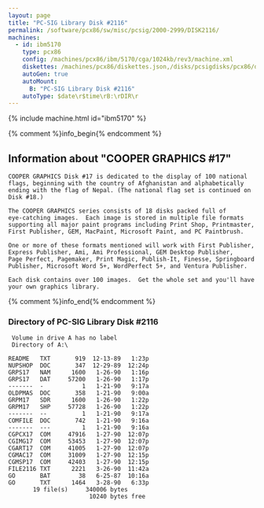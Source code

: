```yaml
---
layout: page
title: "PC-SIG Library Disk #2116"
permalink: /software/pcx86/sw/misc/pcsig/2000-2999/DISK2116/
machines:
  - id: ibm5170
    type: pcx86
    config: /machines/pcx86/ibm/5170/cga/1024kb/rev3/machine.xml
    diskettes: /machines/pcx86/diskettes.json,/disks/pcsigdisks/pcx86/diskettes.json
    autoGen: true
    autoMount:
      B: "PC-SIG Library Disk #2116"
    autoType: $date\r$time\rB:\rDIR\r
---
```


{% include machine.html id="ibm5170" %}

{% comment %}info_begin{% endcomment %}

## Information about "COOPER GRAPHICS #17"

    COOPER GRAPHICS Disk #17 is dedicated to the display of 100 national
    flags, beginning with the country of Afghanistan and alphabetically
    ending with the flag of Nepal. (The national flag set is continued on
    Disk #18.)
    
    The COOPER GRAPHICS series consists of 18 disks packed full of
    eye-catching images.  Each image is stored in multiple file formats
    supporting all major paint programs including Print Shop, Printmaster,
    First Publisher, GEM, MacPaint, Microsoft Paint, and PC Paintbrush.
    
    One or more of these formats mentioned will work with First Publisher,
    Express Publisher, Ami, Ami Professional, GEM Desktop Publisher,
    Page Perfect, Pagemaker, Print Magic, Publish-It, Finesse, Springboard
    Publisher, Microsoft Word 5+, WordPerfect 5+, and Ventura Publisher.
    
    Each disk contains over 100 images.  Get the whole set and you'll have
    your own graphics library.
{% comment %}info_end{% endcomment %}


### Directory of PC-SIG Library Disk #2116

     Volume in drive A has no label
     Directory of A:\

    README   TXT       919  12-13-89   1:23p
    NUPSHOP  DOC       347  12-29-89  12:24p
    GRPS17   NAM      1600   1-26-90   1:16p
    GRPS17   DAT     57200   1-26-90   1:17p
    -------  -           1   1-21-90   9:17a
    OLDPMAS  DOC       358   1-21-90   9:00a
    GRPM17   SDR      1600   1-26-90   1:22p
    GRPM17   SHP     57728   1-26-90   1:22p
    -------  --          1   1-21-90   9:17a
    COMFILE  DOC       742   1-21-90   9:16a
    -------  ---         1   1-21-90   9:16a
    CGPCX17  COM     47916   1-27-90  12:07p
    CGIMG17  COM     53453   1-27-90  12:07p
    CGART17  COM     41005   1-27-90  12:07p
    CGMAC17  COM     31009   1-27-90  12:15p
    CGMSP17  COM     42403   1-27-90  12:15p
    FILE2116 TXT      2221   3-26-90  11:42a
    GO       BAT        38   6-25-87  10:16a
    GO       TXT      1464   3-28-90   6:33p
           19 file(s)     340006 bytes
                           10240 bytes free
